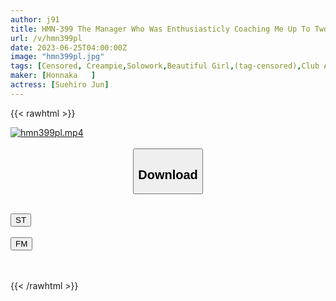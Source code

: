 ```yaml
---
author: j91
title: HMN-399 The Manager Who Was Enthusiasticly Coaching Me Up To Two Hours Before Was Made To Drink By An Unequaled OB And Was Fucked In Front Of Me... Jun Suehiro
url: /v/hmn399pl
date: 2023-06-25T04:00:00Z
image: "hmn399pl.jpg"
tags: [Censored, Creampie,Solowork,Beautiful Girl,(tag-censored),Club Activities - Manager	]
maker: [Honnaka   ]
actress: [Suehiro Jun]
---
```



{{< rawhtml >}}

<div class="video" data-videoid="La0gRx2z1oiRO1l">
    <a href="javascript:;">
        <img src="/v/hmn399pl/hmn399pl.jpg" width="WIDTH" height="HEIGHT" alt="hmn399pl.mp4" loading="lazy">
    </a>
</div>

<script type="text/javascript" src="https://j91.asia/asset/on-demand-st.js"></script>

<br>
  <link rel="stylesheet" href="https://j91.asia/asset/bs5.css">
  
  <center>
  <button class="btn btn-primary" type="button" data-bs-toggle="collapse" data-bs-target=".multi-collapse" aria-expanded="false" aria-controls="multiCollapseExample1 multiCollapseExample2"><h2>Download</h2></button></center>
</p>
<div class="row">
  <div class="col">
    <div class="collapse multi-collapse" id="multiCollapseExample1">
      <div class="card card-body">
	      	      <br>
<div class="buttons">  
<a href="https://streamtape.to/v/La0gRx2z1oiRO1l" target="_blank"><button class="btn-hover color-3"><i class="fa fa-download"></i> ST</button></a></div>
    </div>
  </div>
</div>
  <div class="col">
    <div class="collapse multi-collapse" id="multiCollapseExample2">
      <div class="card card-body">
	      <br>
<div class="buttons">
    <a href="https://filemoon.sx/d/7qqfvuwse2o4" target="_blank"><button class="btn-hover color-8"><i class="fa fa-download"></i> FM</button></a></div>
<br><br>
      </div>
    </div>
  </div>
</div>

{{< /rawhtml >}}
